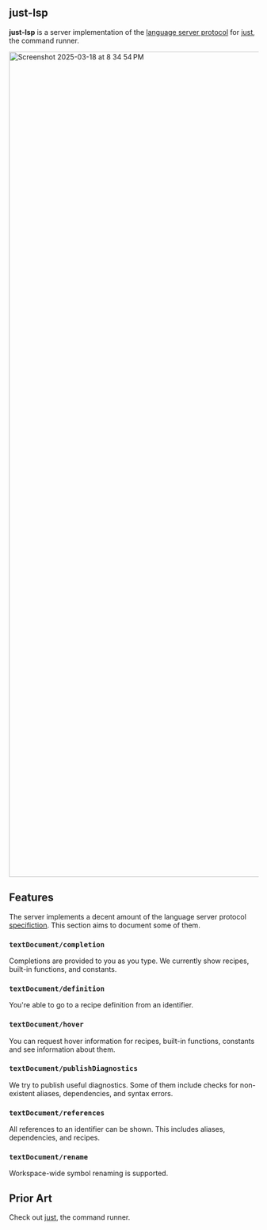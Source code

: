 ## just-lsp

**just-lsp** is a server implementation of the [language server protocol](https://microsoft.github.io/language-server-protocol/) for [just](https://github.com/casey/just), the command runner.

<img width="1667" alt="Screenshot 2025-03-18 at 8 34 54 PM" src="https://github.com/user-attachments/assets/056ce791-3cb9-40f1-8ed1-10fe0640aab1" />

## Features

The server implements a decent amount of the
language server protocol [specifiction](https://microsoft.github.io/language-server-protocol/specifications/lsp/3.17/specification/).
This section aims to document some of them.

### `textDocument/completion`

Completions are provided to you as you type. We currently show recipes, built-in
functions, and constants.

### `textDocument/definition`

You're able to go to a recipe definition from an identifier.

### `textDocument/hover`

You can request hover information for recipes, built-in functions, constants
and see information about them.

### `textDocument/publishDiagnostics`

We try to publish useful diagnostics. Some of them include checks for non-existent
aliases, dependencies, and syntax errors.

### `textDocument/references`

All references to an identifier can be shown. This includes aliases,
dependencies, and recipes.

### `textDocument/rename`

Workspace-wide symbol renaming is supported.

## Prior Art

Check out [just](https://github.com/casey/just), the command runner.
